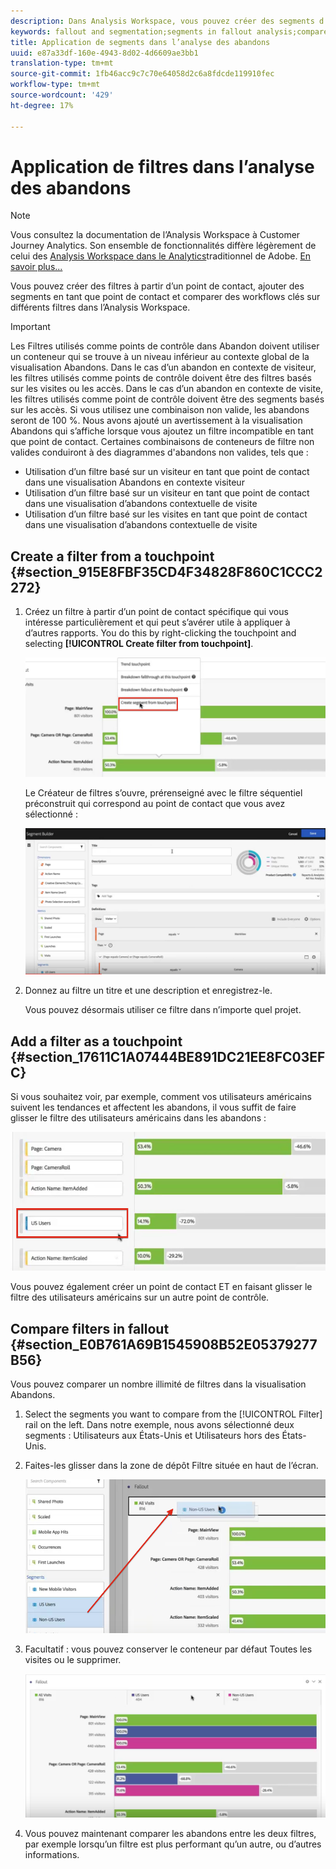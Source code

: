 ```yaml
---
description: Dans Analysis Workspace, vous pouvez créer des segments d’après un point de contact, ajouter des segments comme point de contact et comparer des processus clés pour plusieurs segments.
keywords: fallout and segmentation;segments in fallout analysis;compare segments in fallout
title: Application de segments dans l’analyse des abandons
uuid: e87a33df-160e-4943-8d02-4d6609ae3bb1
translation-type: tm+mt
source-git-commit: 1fb46acc9c7c70e64058d2c6a8fdcde119910fec
workflow-type: tm+mt
source-wordcount: '429'
ht-degree: 17%

---
```



# Application de filtres dans l’analyse des abandons

>[!NOTE]
>
>Vous consultez la documentation de l’Analysis Workspace à Customer Journey Analytics. Son ensemble de fonctionnalités diffère légèrement de celui des [Analysis Workspace dans le Analytics](https://docs.adobe.com/content/help/fr-FR/analytics/analyze/analysis-workspace/home.html)traditionnel de Adobe. [En savoir plus...](/help/getting-started/cja-aa.md)

Vous pouvez créer des filtres à partir d’un point de contact, ajouter des segments en tant que point de contact et comparer des workflows clés sur différents filtres dans l’Analysis Workspace.

>[!IMPORTANT]
>
>Les Filtres utilisés comme points de contrôle dans Abandon doivent utiliser un conteneur qui se trouve à un niveau inférieur au contexte global de la visualisation Abandons. Dans le cas d’un abandon en contexte de visiteur, les filtres utilisés comme points de contrôle doivent être des filtres basés sur les visites ou les accès. Dans le cas d’un abandon en contexte de visite, les filtres utilisés comme point de contrôle doivent être des segments basés sur les accès. Si vous utilisez une combinaison non valide, les abandons seront de 100 %. Nous avons ajouté un avertissement à la visualisation Abandons qui s’affiche lorsque vous ajoutez un filtre incompatible en tant que point de contact. Certaines combinaisons de conteneurs de filtre non valides conduiront à des diagrammes d&#39;abandons non valides, tels que :

* Utilisation d’un filtre basé sur un visiteur en tant que point de contact dans une visualisation Abandons en contexte visiteur
* Utilisation d’un filtre basé sur un visiteur en tant que point de contact dans une visualisation d’abandons contextuelle de visite
* Utilisation d’un filtre basé sur les visites en tant que point de contact dans une visualisation d’abandons contextuelle de visite

## Create a filter from a touchpoint {#section_915E8FBF35CD4F34828F860C1CCC2272}

1. Créez un filtre à partir d’un point de contact spécifique qui vous intéresse particulièrement et qui peut s’avérer utile à appliquer à d’autres rapports. You do this by right-clicking the touchpoint and selecting **[!UICONTROL Create filter from touchpoint]**.

   ![](assets/segment-from-touchpoint.png)

   Le Créateur de filtres s’ouvre, prérenseigné avec le filtre séquentiel préconstruit qui correspond au point de contact que vous avez sélectionné :

   ![](assets/segment-builder.png)

1. Donnez au filtre un titre et une description et enregistrez-le.

   Vous pouvez désormais utiliser ce filtre dans n’importe quel projet.

## Add a filter as a touchpoint {#section_17611C1A07444BE891DC21EE8FC03EFC}

Si vous souhaitez voir, par exemple, comment vos utilisateurs américains suivent les tendances et affectent les abandons, il vous suffit de faire glisser le filtre des utilisateurs américains dans les abandons :

![](assets/segment-touchpoint.png)

Vous pouvez également créer un point de contact ET en faisant glisser le filtre des utilisateurs américains sur un autre point de contrôle.

## Compare filters in fallout {#section_E0B761A69B1545908B52E05379277B56}

Vous pouvez comparer un nombre illimité de filtres dans la visualisation Abandons.

1. Select the segments you want to compare from the [!UICONTROL Filter] rail on the left. Dans notre exemple, nous avons sélectionné deux segments : Utilisateurs aux États-Unis et Utilisateurs hors des États-Unis.
1. Faites-les glisser dans la zone de dépôt Filtre située en haut de l’écran.

   ![](assets/segment-drop.png)

1. Facultatif : vous pouvez conserver le conteneur par défaut Toutes les visites ou le supprimer.

   ![](assets/seg-compare.png)

1. Vous pouvez maintenant comparer les abandons entre les deux filtres, par exemple lorsqu’un filtre est plus performant qu’un autre, ou d’autres informations.
